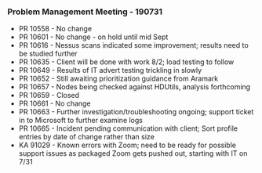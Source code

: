 ### Problem Management Meeting - 190731

* PR 10558 - No change
* PR 10601 - No change - on hold until mid Sept
* PR 10616 - Nessus scans indicated some improvement; results need to be studied further
* PR 10635 - Client will be done with work 8/2; load testing to follow
* PR 10649 - Results of IT advert testing trickling in slowly
* PR 10652 - Still awaiting prioritization guidance from Aramark
* PR 10657 - Nodes being checked against HDUtils, analysis forthcoming
* PR 10659 - Closed
* PR 10661 - No change
* PR 10663 - Further investigation/troubleshooting ongoing; support ticket in to Microsoft to further examine logs
* PR 10665 - Incident pending communication with client; Sort profile entries by date of change rather than size
* KA 91029 - Known errors with Zoom; need to be ready for possible support issues as packaged Zoom gets pushed out, starting with IT on 7/31